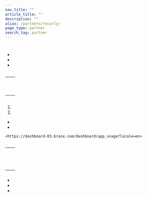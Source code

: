 ```yaml
---
nav_title: ""
article_title: ""
description: ""
alias: /partners/recurly/
page_type: partner
search_tag: partner
---
```


# 

>  



## 



- 
- 
- 



## 

|  |  |
| ----------- | ----------- |
|  |  |
|  |  <br><br>   |
|  |   |

## 



### 

1.  

2. 

-  
-  

  

```
<https://dashboard-03.braze.com/dashboard/app_usage?locale=en>
```


 

## 

### 

 

### 

    

| |  |
| ----------- | ----------- |
|               |                             |
|           |                                 |
|           |  |
|          |                            |
|       |                |
|            |                    |
|           |                               |
|           |                                |
|                |                                 |
|             |                  |
|                  |                                    |
|       |           |

### 





- 
- 
-  

  



